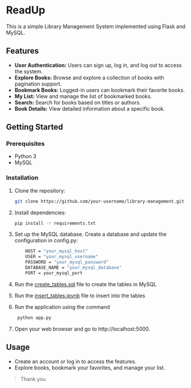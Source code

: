 # ReadUp

This is a simple Library Management System implemented using Flask and MySQL.

## Features

- **User Authentication:** Users can sign up, log in, and log out to access the system.
- **Explore Books:** Browse and explore a collection of books with pagination support.
- **Bookmark Books:** Logged-in users can bookmark their favorite books.
- **My List:** View and manage the list of bookmarked books.
- **Search:** Search for books based on titles or authors.
- **Book Details:** View detailed information about a specific book.

## Getting Started

### Prerequisites

- Python 3
- MySQL

### Installation

1. Clone the repository:

   ```bash
   git clone https://github.com/your-username/library-management.git
   ```
2. Install dependencies:

   ```bash
   pip install -r requirements.txt
   ```
3. Set up the MySQL database. Create a database and update the configuration in config.py:
    ```bash
        HOST = "your_mysql_host"
        USER = "your_mysql_username"
        PASSWORD = "your_mysql_password"
        DATABASE_NAME = "your_mysql_database"
        PORT = your_mysql_port
    ```
4. Run the [create_tables.sql](./mysql_tables/create_tables.sql) file to create the tables in MySQL
5. Run the [insert_tables.ipynb](./mysql_tables/insert_tables.ipynb) file to insert into the tables
6. Run the application using the command
   ```bash
    python app.py
   ```
7. Open your web browser and go to http://localhost:5000.

## Usage
- Create an account or log in to access the features.
- Explore books, bookmark your favorites, and manage your list.

> Thank you

